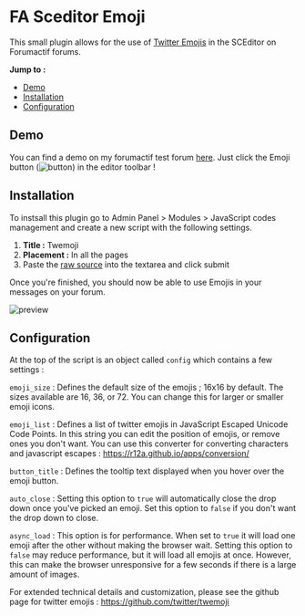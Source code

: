# FA Sceditor Emoji

This small plugin allows for the use of [Twitter Emojis](https://github.com/twitter/twemoji) in the SCEditor on Forumactif forums.

**Jump to :**
- [Demo](#demo)
- [Installation](#installation)
- [Configuration](#configuration)

## Demo

You can find a demo on my forumactif test forum [here](http://forumbeta.forumactif.com/post?t=13&mode=reply). Just click the Emoji button (![button](http://twemoji.maxcdn.com/16x16/1f600.png)) in the editor toolbar !

## Installation

To instsall this plugin go to Admin Panel > Modules > JavaScript codes management and create a new script with the following settings.

1. **Title :** Twemoji
2. **Placement :** In all the pages
3. Paste the [raw source](https://raw.githubusercontent.com/SethClydesdale/fa-sceditor-emoji/master/twemoji-button.js) into the textarea and click submit

Once you're finished, you should now be able to use Emojis in your messages on your forum.

![preview](http://i21.servimg.com/u/f21/18/21/41/30/captu111.png)

## Configuration

At the top of the script is an object called ``config`` which contains a few settings :

``emoji_size`` : Defines the default size of the emojis ; 16x16 by default. The sizes available are 16, 36, or 72. You can change this for larger or smaller emoji icons.

``emoji_list`` : Defines a list of twitter emojis in JavaScript Escaped Unicode Code Points. In this string you can edit the position of emojis, or remove ones you don't want. You can use this converter for converting characters and javascript escapes : https://r12a.github.io/apps/conversion/

``button_title`` : Defines the tooltip text displayed when you hover over the emoji button. 

``auto_close`` : Setting this option to ``true`` will automatically close the drop down once you've picked an emoji. Set this option to ``false`` if you don't want the drop down to close.

``async_load`` : This option is for performance. When set to ``true`` it will load one emoji after the other without making the browser wait. Setting this option to ``false`` may reduce performance, but it will load all emojis at once. However, this can make the browser unresponsive for a few seconds if there is a large amount of images.

For extended technical details and customization, please see the github page for twitter emojis : https://github.com/twitter/twemoji
